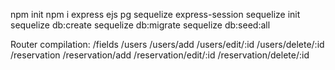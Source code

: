 npm init
npm i express ejs pg sequelize express-session
sequelize init
sequelize db:create
sequelize db:migrate
sequelize db:seed:all


Router compilation:
/fields
/users
/users/add
/users/edit/:id
/users/delete/:id
/reservation
/reservation/add
/reservation/edit/:id
/reservation/delete/:id